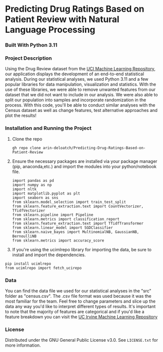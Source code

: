 # Predicting Drug Ratings Based on Patient Review with Natural Language Processing

### Built With Python 3.11

<!-- ABOUT THE PROJECT -->
### Project Description

Using the Drug Review dataset from the <a href="https://archive.ics.uci.edu/dataset/462/drug+review+dataset+drugs+com">UCI Machine Learning Repository</a>, our application displays the development of an end-to-end statistical analysis. During our statistical analyses, we used Python 3.11 and a few popular libraries for data manipulation, visualization and statistics. With the use of these libraries, we were able to remove unwanted features from our dataset that we did not want to include in our analysis. We were also able to split our population into samples and incorporate randomization in the process. With this code, you'll be able to conduct similar analyses with the Census dataset as well as change features, test alternative approaches and plot the results!

<!-- Installation and Running the Project -->
### Installation and Running the Project
1. Clone the repo 
   ```
   gh repo clone arin-deloatch/Predicting-Drug-Ratings-Based-on-Patient-Review
    ```
   
2. Ensure the necessary packages are installed via your package manager (pip, anaconda,etc.) and import the modules into your python/notebook file. 
    ```
   import pandas as pd
   import numpy as np
    import nltk
    import matplotlib.pyplot as plt
    import seaborn as sns
    from sklearn.model_selection import train_test_split
    from sklearn.feature_extraction.text import CountVectorizer, TfidfVectorizer
    from sklearn.pipeline import Pipeline
    from sklearn.metrics import classification_report
    from sklearn.feature_extraction.text import TfidfTransformer
    from sklearn.linear_model import SGDClassifier
    from sklearn.naive_bayes import MultinomialNB, GaussianNB, BernoulliNB
    from sklearn.metrics import accuracy_score
     ```
3. If you're using the ucimlrepo library for importing the data, be sure to install and import the dependencies.
  ```
  pip install ucimlrepo
  from ucimlrepo import fetch_ucirepo
 ```

### Data
You can find the data file we used for our statistical analyses in the "src" folder as "census.csv". The .csv file format was used because it was the most familiar for the team. Feel free to change parameters and slice up the data any way you'd like to interpret different types of results. It's important to note that the majority of features are categorical and if you'd like a feature breakdown you can visit the <a href="https://archive.ics.uci.edu/dataset/462/drug+review+dataset+drugs+com" target="_blank">UC Irvine Machine Learning Repository</a>

<!-- LICENSE -->
### License

Distributed under the GNU General Public License v3.0. See `LICENSE.txt` for more information.
